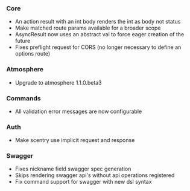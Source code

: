 ### Core
* An action result with an int body renders the int as body not status
* Make matched route params available for a broader scope
* AsyncResult now uses an abstract val to force eager creation of the future
* Fixes preflight request for CORS (no longer necessary to define an options route)

### Atmosphere
* Upgrade to atmosphere 1.1.0.beta3

### Commands
* All validation error messages are now configurable

### Auth
* Make scentry use implicit request and response

### Swagger
* Fixes nickname field swagger spec generation
* Skips rendering swagger api's without api operations registered
* Fix command support for swagger with new dsl syntax
